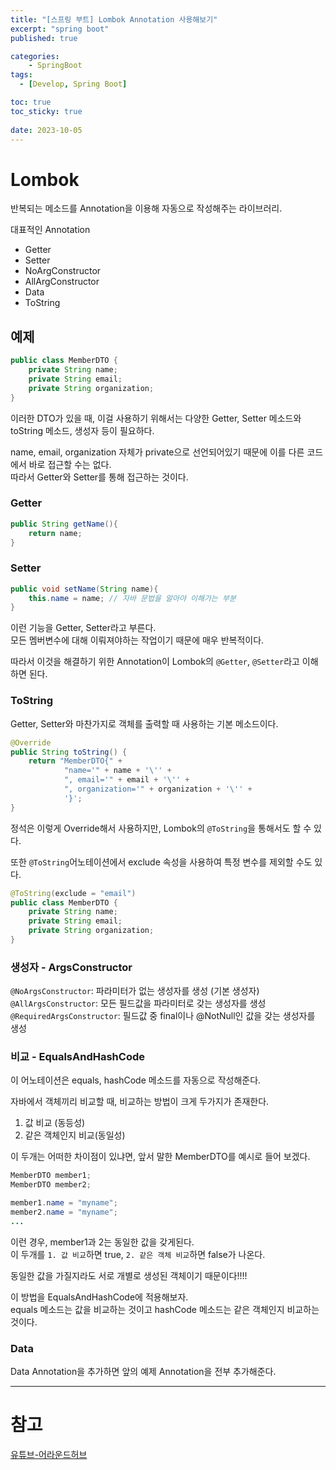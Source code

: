```yaml
---
title: "[스프링 부트] Lombok Annotation 사용해보기"
excerpt: "spring boot"
published: true

categories:
    - SpringBoot
tags:
  - [Develop, Spring Boot]

toc: true
toc_sticky: true
   
date: 2023-10-05
---
```


# Lombok
반복되는 메소드를 Annotation을 이용해 자동으로 작성해주는 라이브러리.

대표적인 Annotation  
- Getter
- Setter
- NoArgConstructor
- AllArgConstructor
- Data
- ToString

## 예제

```java
public class MemberDTO {
    private String name;
    private String email;
    private String organization;
}
```
이러한 DTO가 있을 때, 이걸 사용하기 위해서는 다양한 Getter, Setter 메소드와 toString 메소드, 생성자 등이 필요하다.  

name, email, organization 자체가 private으로 선언되어있기 때문에 이를 다른 코드에서 바로 접근할 수는 없다.  
따라서 Getter와 Setter를 통해 접근하는 것이다.  

### Getter

```java
public String getName(){
    return name;
}
```

### Setter  

```java
public void setName(String name){
    this.name = name; // 자바 문법을 알아야 이해가는 부분
}
```

이런 기능을 Getter, Setter라고 부른다.  
모든 멤버변수에 대해 이뤄져야하는 작업이기 때문에 매우 반복적이다.  

따라서 이것을 해결하기 위한 Annotation이 Lombok의 `@Getter`, `@Setter`라고 이해하면 된다.

### ToString
Getter, Setter와 마찬가지로 객체를 출력할 때 사용하는 기본 메소드이다.

```java
@Override
public String toString() {
    return "MemberDTO{" +
            "name='" + name + '\'' +
            ", email='" + email + '\'' +
            ", organization='" + organization + '\'' +
            '}';
}
```

정석은 이렇게 Override해서 사용하지만, Lombok의 `@ToString`을 통해서도 할 수 있다.

또한 `@ToString`어노테이션에서 exclude 속성을 사용하여 특정 변수를 제외할 수도 있다.  

```java
@ToString(exclude = "email")
public class MemberDTO {
    private String name;
    private String email;
    private String organization;
}
```

### 생성자 - ArgsConstructor

`@NoArgsConstructor`: 파라미터가 없는 생성자를 생성 (기본 생성자)  
`@AllArgsConstructor`: 모든 필드값을 파라미터로 갖는 생성자를 생성  
`@RequiredArgsConstructor`: 필드값 중 final이나 @NotNull인 값을 갖는 생성자를 생성  

### 비교 - EqualsAndHashCode

이 어노테이션은 equals, hashCode 메소드를 자동으로 작성해준다.  

자바에서 객체끼리 비교할 때, 비교하는 방법이 크게 두가지가 존재한다.

1. 값 비교 (동등성)
2. 같은 객체인지 비교(동일성)

이 두개는 어떠한 차이점이 있냐면, 앞서 말한 MemberDTO를 예시로 들어 보겠다.

```java
MemberDTO member1;
MemberDTO member2;

member1.name = "myname";
member2.name = "myname";
...
```
이런 경우, member1과 2는 동일한 값을 갖게된다.  
이 두개를 `1. 값 비교`하면 true, `2. 같은 객체 비교`하면 false가 나온다.  

동일한 값을 가질지라도 서로 개별로 생성된 객체이기 때문이다!!!!

이 방법을 EqualsAndHashCode에 적용해보자.  
equals 메소드는 값을 비교하는 것이고 hashCode 메소드는 같은 객체인지 비교하는 것이다.  

### Data
Data Annotation을 추가하면 앞의 예제 Annotation을 전부 추가해준다.  


---

# 참고
[유튜브-어라운드허브](https://www.youtube.com/watch?v=oNSj_9mwtz4&list=PLlTylS8uB2fBOi6uzvMpojFrNe7sRmlzU&index=12)